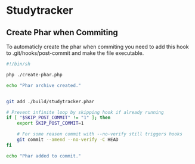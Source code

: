 # Studytracker

## Create Phar when Commiting

To automaticly create the phar when commiting you need to add this hook to .git/hooks/post-commit and make the file executable.

```bash
#!/bin/sh

php ./create-phar.php

echo "Phar archive created."


git add ./build/studytracker.phar

# Prevent infinite loop by skipping hook if already running
if [ "$SKIP_POST_COMMIT" != "1" ]; then
    export SKIP_POST_COMMIT=1

    # For some reason commit with --no-verify still triggers hooks
    git commit --amend --no-verify -C HEAD
fi

echo "Phar added to commit."
```